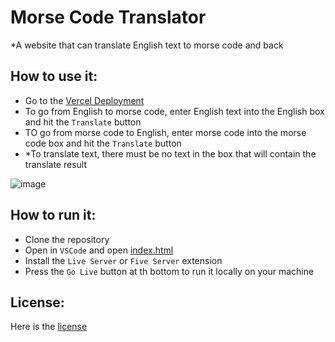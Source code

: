 # Morse Code Translator

*A website that can translate English text to morse code and back

## How to use it:
- Go to the [Vercel Deployment](https://morse-code-website-beige.vercel.app/)
- To go from English to morse code, enter English text into the English box and hit the `Translate` button
- TO go from morse code to English, enter morse code into the morse code box and hit the `Translate` button
- *To translate text, there must be no text in the box that will contain the translate result

![image](https://github.com/user-attachments/assets/bbb63d21-b636-4ac8-a816-67efcf4c853c)

## How to run it:
- Clone the repository
- Open in `VSCode` and open [index.html](index.html)
- Install the `Live Server` or `Five Server` extension
- Press the `Go Live` button at th bottom to run it locally on your machine

## License:
Here is the [license](LICENSE)
